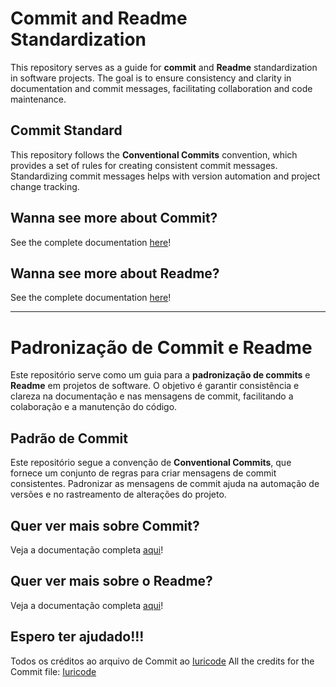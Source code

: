 
# Commit and Readme Standardization
This repository serves as a guide for **commit** and **Readme** standardization in software projects. The goal is to ensure consistency and clarity in documentation and commit messages, facilitating collaboration and code maintenance.

## Commit Standard

This repository follows the **Conventional Commits** convention, which provides a set of rules for creating consistent commit messages. Standardizing commit messages helps with version automation and project change tracking.

## Wanna see more about Commit?
See the complete documentation [here](./CommitEng/index.md)!


## Wanna see more about Readme?
See the complete documentation [here](./ReadmeEng/index.md)!


---

# Padronização de Commit e Readme

Este repositório serve como um guia para a **padronização de commits** e **Readme** em projetos de software. O objetivo é garantir consistência e clareza na documentação e nas mensagens de commit, facilitando a colaboração e a manutenção do código.

## Padrão de Commit

Este repositório segue a convenção de **Conventional Commits**, que fornece um conjunto de regras para criar mensagens de commit consistentes. Padronizar as mensagens de commit ajuda na automação de versões e no rastreamento de alterações do projeto.

## Quer ver mais sobre Commit?
Veja a documentação completa [aqui](./CommitPTBR/index.md)!

## Quer ver mais sobre o Readme?
Veja a documentação completa [aqui](./ReadmePTBR/index.md)!


## Espero ter ajudado!!!

Todos os créditos ao arquivo de Commit ao [Iuricode](https://github.com/iuricode/padroes-de-commits?tab=readme-ov-file)
All the credits for the Commit file: [Iuricode](https://github.com/iuricode/padroes-de-commits?tab=readme-ov-file)
